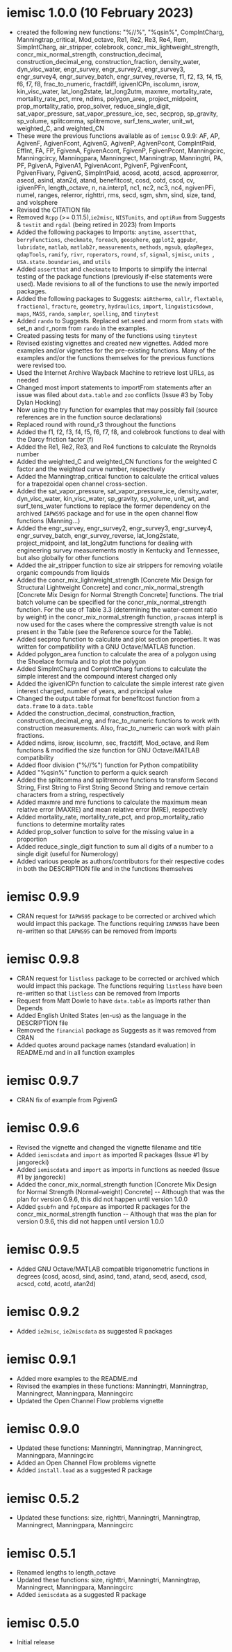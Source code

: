 # iemisc 1.0.0 (10 February 2023)

* created the following new functions: "%//%", "%qsin%", CompIntCharg, Manningtrap_critical, Mod_octave, Re1, Re2, Re3, Re4, Rem, SimpIntCharg, air_stripper, colebrook, concr_mix_lightweight_strength, concr_mix_normal_strength, construction_decimal, construction_decimal_eng, construction_fraction, density_water, dyn_visc_water, engr_survey, engr_survey2, engr_survey3, engr_survey4, engr_survey_batch, engr_survey_reverse, f1, f2, f3, f4, f5, f6, f7, f8, frac_to_numeric, fractdiff, igivenICPn, iscolumn, isrow, kin_visc_water, lat_long2state, lat_long2utm, maxmre, mortality_rate, mortality_rate_pct, mre, ndims, polygon_area, project_midpoint, prop_mortality_ratio, prop_solver, reduce_single_digit, sat_vapor_pressure, sat_vapor_pressure_ice, sec, secprop, sp_gravity, sp_volume, splitcomma, splitremove, surf_tens_water, unit_wt, weighted_C, and  weighted_CN
* These were the previous functions available as of `iemisc` 0.9.9: AF, AP, AgivenF, AgivenFcont, AgivenG, AgivenP, AgivenPcont, CompIntPaid, EffInt, FA, FP, FgivenA, FgivenAcont, FgivenP, FgivenPcont, Manningcirc, Manningcircy, Manningpara, Manningrect, Manningtrap, Manningtri, PA, PF, PgivenA, PgivenA1, PgivenAcont, PgivenF, PgivenFcont, PgivenFivary, PgivenG, SimpIntPaid, acosd, acotd, acscd, approxerror, asecd, asind, atan2d, atand, benefitcost, cosd, cotd, cscd, cv, igivenPFn, length_octave, n, na.interp1, nc1, nc2, nc3, nc4, ngivenPFi, numel, ranges, relerror, righttri, rms, secd, sgm, shm, sind, size, tand, and volsphere
* Revised the CITATION file
* Removed `Rcpp` (>= 0.11.5),`ie2misc`, `NISTunits`, and `optiRum` from Suggests & `testit` and `rgdal` (being retired in 2023) from Imports
* Added the following packages to Imports: `anytime`, `assertthat`, `berryFunctions`, `checkmate`, `foreach`, `geosphere`, `ggplot2`, `ggpubr`, `lubridate`, `matlab`, `matlab2r`, `measurements`, `methods`, `mgsub`, `qdapRegex`, `qdapTools`, `ramify`, `rivr`, `roperators`, `round`, `sf`, `signal`, `sjmisc`, `units `, `USA.state.boundaries`, and `utils`
* Added `assertthat` and `checkmate` to Imports to simplify the internal testing of the package functions (previously if-else statements were used). Made revisions to all of the functions to use the newly imported packages.
* Added the following packages to Suggests: `aiRthermo`, `callr`, `flextable`, `fractional`, `fracture`, `geometry`, `hydraulics`, `import`, `linguisticsdown`, `maps`, `MASS`, `rando`, `sampler`, `spelling`, and `tinytest`
* Added `rando` to Suggests. Replaced set.seed and rnorm from `stats` with set_n and r_norm from `rando` in the examples.
* Created passing tests for many of the functions using `tinytest`
* Revised existing vignettes and created new vignettes. Added more examples and/or vignettes for the pre-existing functions. Many of the examples and/or the functions themselves for the previous functions were revised too.
* Used the Internet Archive Wayback Machine to retrieve lost URLs, as needed
* Changed most import statements to importFrom statements after an issue was filed about `data.table` and `zoo` conflicts (Issue #3 by Toby Dylan Hocking)
* Now using the try function for examples that may possibly fail (source references are in the function source declarations)
* Replaced round with round_r3 throughout the functions
* Added the f1, f2, f3, f4, f5, f6, f7, f8, and colebrook functions to deal with the Darcy friction factor (f)
* Added the Re1, Re2, Re3, and Re4 functions to calculate the Reynolds number
* Added the weighted_C and weighted_CN functions for the weighted C factor and the weighted curve number, respectively
* Added the Manningtrap_critical function to calculate the critical values for a trapezoidal open channel cross-section.
* Added the sat_vapor_pressure, sat_vapor_pressure_ice, density_water, dyn_visc_water, kin_visc_water, sp_gravity, sp_volume, unit_wt, and surf_tens_water functions to replace the former dependency on the archived `IAPWS95` package and for use in the open channel flow functions (Manning...)
* Added the engr_survey, engr_survey2, engr_survey3, engr_survey4, engr_survey_batch, engr_survey_reverse, lat_long2state, project_midpoint, and lat_long2utm functions for dealing with engineering survey measurements mostly in Kentucky and Tennessee, but also globally for other functions
* Added the air_stripper function to size air strippers for removing volatile organic compounds from liquids
* Added the concr_mix_lightweight_strength [Concrete Mix Design for Structural Lightweight Concrete] and concr_mix_normal_strength [Concrete Mix Design for Normal Strength Concrete] functions. The trial batch volume can be specified for the concr_mix_normal_strength function. For the use of Table 3.3 (determining the water-cement ratio by weight) in the concr_mix_normal_strength function, `pracma`s interp1 is now used for the cases where the compressive strength value is not present in the Table (see the Reference source for the Table).
* Added secprop function to calculate and plot section properties. It was written for compatibility with a GNU Octave/MATLAB function.
* Added polygon_area function to calculate the area of a polygon using the Shoelace formula and to plot the polygon
* Added SimpIntCharg and CompIntCharg functions to calculate the simple interest and the compound interest charged only
* Added the igivenICPn function to calculate the simple interest rate given interest charged, number of years, and principal value
* Changed the output table format for benefitcost function from a `data.frame` to a `data.table`
* Added the construction_decimal, construction_fraction, construction_decimal_eng, and frac_to_numeric functions to work with construction measurements. Also, frac_to_numeric can work with plain fractions.
* Added ndims, isrow, iscolumn, sec, fractdiff, Mod_octave, and Rem functions & modified the size function for GNU Octave/MATLAB compatibility
* Added floor division ("%//%") function for Python compatibility
* Added "%qsin%" function to perform a quick search
* Added the splitcomma and splitremove functions to transform Second String, First String to First String Second String and remove certain characters from a string, respectively
* Added maxmre and mre functions to calculate the maximum mean relative error (MAXRE) and mean relative error (MRE), respectively
* Added mortality_rate, mortality_rate_pct, and prop_mortality_ratio functions to determine mortality rates
* Added prop_solver function to solve for the missing value in a proportion
* Added reduce_single_digit function to sum all digits of a number to a single digit (useful for Numerology)
* Added various people as authors/contributors for their respective codes in both the DESCRIPTION file and in the functions themselves


# iemisc 0.9.9

* CRAN request for `IAPWS95` package to be corrected or archived which would impact this package. The functions requiring `IAPWS95` have been re-written so that `IAPWS95` can be removed from Imports


# iemisc 0.9.8

* CRAN request for `listless` package to be corrected or archived which would impact this package. The functions requiring `listless` have been re-written so that `listless` can be removed from Imports
* Request from Matt Dowle to have `data.table` as Imports rather than Depends
* Added English United States (en-us) as the language in the DESCRIPTION file
* Removed the `financial` package as Suggests as it was removed from CRAN
* Added quotes around package names (standard evaluation) in README.md and in all function examples


# iemisc 0.9.7

* CRAN fix of example from PgivenG


# iemisc 0.9.6

* Revised the vignette and changed the vignette filename and title
* Added `iemiscdata` and `import` as imported R packages (Issue #1 by jangorecki)
* Added `iemiscdata` and `import` as imports in functions as needed (Issue #1 by jangorecki)
* Added the concr_mix_normal_strength function [Concrete Mix Design for Normal Strength (Normal-weight) Concrete] -- Although that was the plan for version 0.9.6, this did not happen until version 1.0.0
* Added `gsubfn` and `fpCompare` as imported R packages for the concr_mix_normal_strength function -- Although that was the plan for version 0.9.6, this did not happen until version 1.0.0


# iemisc 0.9.5

* Added GNU Octave/MATLAB compatible trigonometric functions in degrees (cosd, acosd, sind, asind, tand, atand, secd, asecd, cscd, acscd, cotd, acotd, atan2d)


# iemisc 0.9.2

* Added `ie2misc`, `ie2miscdata` as suggested R packages


# iemisc 0.9.1

* Added more examples to the README.md
* Revised the examples in these functions: Manningtri, Manningtrap, Manningrect, Manningpara, Manningcirc
* Updated the Open Channel Flow problems vignette


# iemisc 0.9.0

* Updated these functions: Manningtri, Manningtrap, Manningrect, Manningpara, Manningcirc
* Added an Open Channel Flow problems vignette
* Added `install.load` as a suggested R package


# iemisc 0.5.2

* Updated these functions: size, righttri, Manningtri, Manningtrap, Manningrect, Manningpara, Manningcirc


# iemisc 0.5.1

* Renamed lengths to length_octave
* Updated these functions: size, righttri, Manningtri, Manningtrap, Manningrect, Manningpara, Manningcirc
* Added `iemiscdata` as a suggested R package


# iemisc 0.5.0

* Initial release
